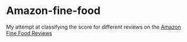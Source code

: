 # Amazon-fine-food
My attempt at classifying the score for different reviews on the [Amazon Fine Food Reviews](https://www.kaggle.com/snap/amazon-fine-food-reviews)
